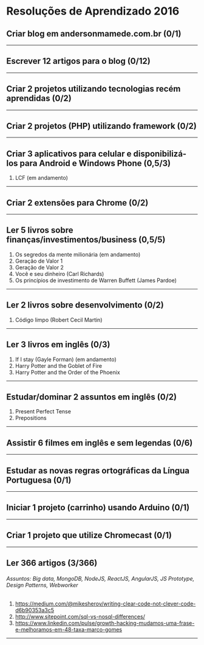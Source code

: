 # Resoluções de Aprendizado 2016


## Criar blog em andersonmamede.com.br (0/1)

-------------------


## Escrever 12 artigos para o blog (0/12)

-------------------


## Criar 2 projetos utilizando tecnologias recém aprendidas (0/2)

-------------------


## Criar 2 projetos (PHP) utilizando framework (0/2)

-------------------


## Criar 3 aplicativos para celular e disponibilizá-los para Android e Windows Phone (0,5/3)

1. LCF (em andamento)

-------------------


## Criar 2 extensões para Chrome (0/2)

-------------------


## Ler 5 livros sobre finanças/investimentos/business (0,5/5)
1. Os segredos da mente milionária (em andamento)<br />
2. Geração de Valor 1<br />
3. Geração de Valor 2<br />
4. Você e seu dinheiro (Carl Richards)<br />
5. Os princípios de investimento de Warren Buffett (James Pardoe)

-------------------


## Ler 2 livros sobre desenvolvimento (0/2)
1. Código limpo (Robert Cecil Martin)

-------------------


## Ler 3 livros em inglês (0/3)
1. If I stay (Gayle Forman) (em andamento)<br />
2. Harry Potter and the Goblet of Fire<br />
3. Harry Potter and the Order of the Phoenix

-------------------


## Estudar/dominar 2 assuntos em inglês (0/2)
1. Present Perfect Tense<br />
2. Prepositions

-------------------


## Assistir 6 filmes em inglês e sem legendas (0/6)

-------------------


## Estudar as novas regras ortográficas da Língua Portuguesa (0/1)

-------------------


## Iniciar 1 projeto (carrinho) usando Arduino (0/1)

-------------------


## Criar 1 projeto que utilize Chromecast (0/1)

-------------------


## Ler 366 artigos (3/366)
###### Assuntos: Big data, MongoDB, NodeJS, ReactJS, AngularJS, JS Prototype, Design Patterns, Webworker

1. https://medium.com/@mikesherov/writing-clear-code-not-clever-code-d6b90353a3c5
2. http://www.sitepoint.com/sql-vs-nosql-differences/
3. https://www.linkedin.com/pulse/growth-hacking-mudamos-uma-frase-e-melhoramos-em-48-taxa-marco-gomes

-------------------
